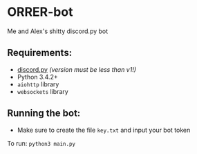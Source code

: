 # ORRER-bot
Me and Alex's shitty discord.py bot

## Requirements:
* [discord.py](https://github.com/Rapptz/discord.py) *(version must be less than v1!)*
* Python 3.4.2+
* `aiohttp` library
* `websockets` library

## Running the bot:
* Make sure to create the file `key.txt` and input your bot token

To run:
`python3 main.py`
